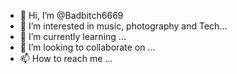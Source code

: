 - 👋 Hi, I’m @Badbitch6669
- 👀 I’m interested in music, photography and Tech...
- 🌱 I’m currently learning ...
- 💞️ I’m looking to collaborate on ...
- 📫 How to reach me ...

<!---
Badbitch6669/Badbitch6669 is a ✨ special ✨ repository because its `README.md` (this file) appears on your GitHub profile.
You can click the Preview link to take a look at your changes.
--->

